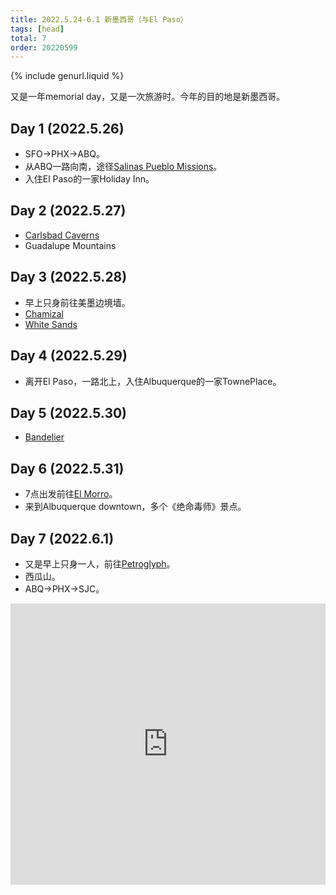 ```yaml
---
title: 2022.5.24-6.1 新墨西哥（与El Paso）
tags: [head]
total: 7
order: 20220599
---
```


{% include genurl.liquid %}

又是一年memorial day，又是一次旅游时。今年的目的地是新墨西哥。

## Day 1 (2022.5.26)
- SFO->PHX->ABQ。
- 从ABQ一路向南，途径[Salinas Pueblo Missions]({{arr[0]}})。
- 入住El Paso的一家Holiday Inn。

## Day 2 (2022.5.27)
- [Carlsbad Caverns]({{arr[1]}})
- Guadalupe Mountains

## Day 3 (2022.5.28)
- 早上只身前往美墨边境墙。
- [Chamizal]({{arr[2]}})
- [White Sands]({{arr[3]}})

## Day 4 (2022.5.29)
- 离开El Paso，一路北上，入住Albuquerque的一家TownePlace。

## Day 5 (2022.5.30)
- [Bandelier]({{arr[4]}})

## Day 6 (2022.5.31)
- 7点出发前往[El Morro]({{arr[5]}})。
- 来到Albuquerque downtown，多个《绝命毒师》景点。

## Day 7 (2022.6.1)
- 又是早上只身一人，前往[Petroglyph]({{arr[6]}})。
- 西瓜山。
- ABQ->PHX->SJC。


<iframe src="https://www.google.com/maps/embed?pb=!1m64!1m12!1m3!1d2708282.76067232!2d-108.23173789563606!3d33.56485473561791!2m3!1f0!2f0!3f0!3m2!1i1024!2i768!4f13.1!4m49!3e0!4m5!1s0x87220bc3e97c8f0f%3A0x734478e98fb82dbc!2sAlbuquerque%20International%20Sunport!3m2!1d35.0433333!2d-106.61290849999999!4m5!1s0x86e7573fd59e30cb%3A0x7bd118fb159595ec!2sHoliday%20Inn%20Express%20%26%20Suites%20El%20Paso%20North%2C%20an%20IHG%20Hotel!3m2!1d31.861448499999998!2d-106.4416361!4m5!1s0x86e47995e2247397%3A0x1e24e2262b796a69!2sCarlsbad%20Caverns%20National%20Park%20Visitor%20Center!3m2!1d32.175463!2d-104.44423289999999!4m5!1s0x86e7573fd59e30cb%3A0x7bd118fb159595ec!2sHoliday%20Inn%20Express%20%26%20Suites%20El%20Paso%20North%2C%20an%20IHG%20Hotel!3m2!1d31.861448499999998!2d-106.4416361!4m5!1s0x86e0608829cf2fd5%3A0x525be83778e8e222!2sWhite%20Sands%20National%20Park%20Visitor%20Center!3m2!1d32.779612799999995!2d-106.172455!4m5!1s0x86e7573fd59e30cb%3A0x7bd118fb159595ec!2sHoliday%20Inn%20Express%20%26%20Suites%20El%20Paso%20North%2C%20an%20IHG%20Hotel!3m2!1d31.861448499999998!2d-106.4416361!4m5!1s0x872274f1e25a30c3%3A0xc5cbbd7ac8dc6e2c!2sTownePlace%20Suites%20by%20Marriott%20Albuquerque%20North!3m2!1d35.1415333!2d-106.599108!4m5!1s0x87246612f2207dd3%3A0xad3ac144c60b50d8!2sEl%20Morro%20National%20Monument%2C%20New%20Mexico%2053%2C%20Ramah%2C%20NM!3m2!1d35.0397871!2d-108.34387319999999!5e0!3m2!1sen!2sus!4v1653455055206!5m2!1sen!2sus" width="100%" height="450" style="border:0;" allowfullscreen="" loading="lazy" referrerpolicy="no-referrer-when-downgrade"></iframe>